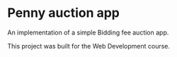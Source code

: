 # Penny auction app
An implementation of a simple Bidding fee auction app.

This project was built for the Web Development course.
